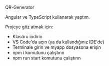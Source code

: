 QR-Generator 

Angular ve TypeScript kullanarak yaptım.

Projeye göz atmak için:

- Klasörü indirin
- VS Code'da açın (ya da kullandığınız IDE'de)
- Terminale girin ve myapp dosyasona erişin
- npm i komutunu çalıştırın
- npm run start komutunu çalıştırın